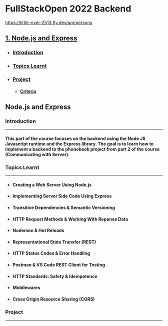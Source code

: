 # FullStackOpen 2022 Backend

https://little-river-2513.fly.dev/api/persons

## [1. Node.js and Express](#node.js-and-express)

- ### [Introduction](#introduction)

- ### [Topics Learnt](#topics-learnt)

- ### [Project](#project)

  - #### [Criteria](#criteria)

## Node.js and Express

### Introduction

---

#### This part of the course focuses on the backend using the **Node JS** Javascript runtime and the **Express** library. The goal is to learn how to implement a backend to the phonebook project from part 2 of the course (Communicating with Server).

### Topics Learnt

---

- #### Creating a Web Server Using Node.js
- #### Implementing Server Side Code Using Express
- #### Transitive Dependencies & Semantic Versioning
- #### HTTP Request Methods & Working With Reponse Data
- #### Nodemon & Hot Reloads
- #### Representational State Transfer (REST)
- #### HTTP Status Codes & Error Handling
- #### Postman & VS Code REST Client for Testing
- #### HTTP Standards: Safety & Idempotence
- #### Middlewares
- #### Cross Origin Resource Sharing (CORS)

### Project

---
